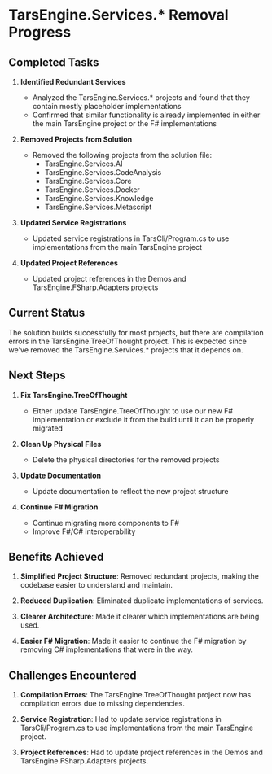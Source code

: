 ﻿# TarsEngine.Services.* Removal Progress

## Completed Tasks

1. **Identified Redundant Services**
   - Analyzed the TarsEngine.Services.* projects and found that they contain mostly placeholder implementations
   - Confirmed that similar functionality is already implemented in either the main TarsEngine project or the F# implementations

2. **Removed Projects from Solution**
   - Removed the following projects from the solution file:
     - TarsEngine.Services.AI
     - TarsEngine.Services.CodeAnalysis
     - TarsEngine.Services.Core
     - TarsEngine.Services.Docker
     - TarsEngine.Services.Knowledge
     - TarsEngine.Services.Metascript

3. **Updated Service Registrations**
   - Updated service registrations in TarsCli/Program.cs to use implementations from the main TarsEngine project

4. **Updated Project References**
   - Updated project references in the Demos and TarsEngine.FSharp.Adapters projects

## Current Status

The solution builds successfully for most projects, but there are compilation errors in the TarsEngine.TreeOfThought project. This is expected since we've removed the TarsEngine.Services.* projects that it depends on.

## Next Steps

1. **Fix TarsEngine.TreeOfThought**
   - Either update TarsEngine.TreeOfThought to use our new F# implementation or exclude it from the build until it can be properly migrated

2. **Clean Up Physical Files**
   - Delete the physical directories for the removed projects

3. **Update Documentation**
   - Update documentation to reflect the new project structure

4. **Continue F# Migration**
   - Continue migrating more components to F#
   - Improve F#/C# interoperability

## Benefits Achieved

1. **Simplified Project Structure**: Removed redundant projects, making the codebase easier to understand and maintain.

2. **Reduced Duplication**: Eliminated duplicate implementations of services.

3. **Clearer Architecture**: Made it clearer which implementations are being used.

4. **Easier F# Migration**: Made it easier to continue the F# migration by removing C# implementations that were in the way.

## Challenges Encountered

1. **Compilation Errors**: The TarsEngine.TreeOfThought project now has compilation errors due to missing dependencies.

2. **Service Registration**: Had to update service registrations in TarsCli/Program.cs to use implementations from the main TarsEngine project.

3. **Project References**: Had to update project references in the Demos and TarsEngine.FSharp.Adapters projects.
